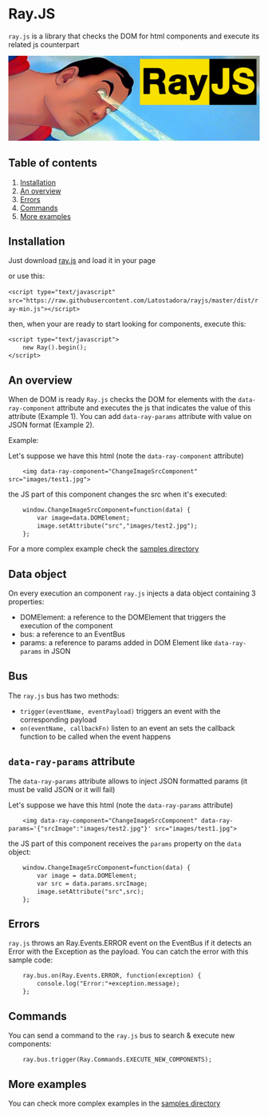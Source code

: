 # Ray.JS

`ray.js` is a library that checks the DOM for html components and execute its related js counterpart

![alt tag](https://raw.githubusercontent.com/Latostadora/rayjs/master/logo/rayjs.jpg)

## Table of contents

1. [Installation](#installation)
2. [An overview](#an-overview)
3. [Errors](#errors)
4. [Commands](#commands)
5. [More examples](#more-examples)

## Installation

Just download [ray.js](https://raw.githubusercontent.com/Latostadora/rayjs/master/dist/ray.js) and load it in your page

or use this:

```<script type="text/javascript" src="https://raw.githubusercontent.com/Latostadora/rayjs/master/dist/ray-min.js"></script>```

then, when your are ready to start looking for components, execute this:

```
<script type="text/javascript">
    new Ray().begin();
</script>
```

## An overview

When de DOM is ready `Ray.js` checks the DOM for elements with the `data-ray-component` attribute and executes the js that indicates the value of this attribute (Example 1).
You can add `data-ray-params` attribute with value on JSON format (Example 2).

Example:

Let's suppose we have this html (note the `data-ray-component` attribute)

```
    <img data-ray-component="ChangeImageSrcComponent" src="images/test1.jpg">
```

the JS part of this component changes the src when it's executed:

```
    window.ChangeImageSrcComponent=function(data) {
        var image=data.DOMElement;
        image.setAttribute("src","images/test2.jpg");
    };
```

For a more complex example check the [samples directory](https://github.com/Latostadora/rayjs/tree/master/Samples)

## Data object

On every execution an component ```ray.js``` injects a data object containing 3 properties:

* DOMElement: a reference to the DOMElement that triggers the execution of the component
* bus: a reference to an EventBus
* params: a reference to params added in DOM Element like `data-ray-params` in JSON

## Bus

The ```ray.js``` bus has two methods:

* ```trigger(eventName, eventPayload)``` triggers an event with the corresponding payload
* ```on(eventName, callbackFn)``` listen to an event an sets the callback function to be called when the event happens

## ```data-ray-params``` attribute

The `data-ray-params` attribute allows to inject JSON formatted params (it must be valid JSON or it will fail)

Let's suppose we have this html (note the `data-ray-params` attribute)

```
    <img data-ray-component="ChangeImageSrcComponent" data-ray-params='{"srcImage":"images/test2.jpg"}' src="images/test1.jpg">
```

the JS part of this component receives the ```params``` property on the ```data``` object:

```
    window.ChangeImageSrcComponent=function(data) {
        var image = data.DOMElement;
        var src = data.params.srcImage;
        image.setAttribute("src",src);
    };
```

## Errors

```ray.js``` throws an Ray.Events.ERROR event on the EventBus if it detects an Error with the Exception as the payload. You can catch the error with this sample code:

```
    ray.bus.on(Ray.Events.ERROR, function(exception) {
        console.log("Error:"+exception.message);
    };
```

## Commands 

You can send a command to the ```ray.js``` bus to search & execute new components:

```
    ray.bus.trigger(Ray.Commands.EXECUTE_NEW_COMPONENTS);
```

## More examples

You can check more complex examples in the [samples directory](https://github.com/Latostadora/rayjs/tree/master/Samples)
